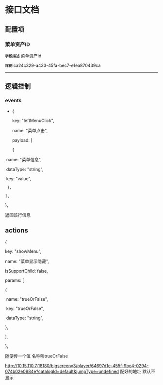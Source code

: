 <!-- 以下为接口文档样例，请根据实际组件配置项及逻辑控制输出接口文档，文档提供两份，md源文件与html，html对外供配置查阅使用 -->
# 接口文档
<!-- 给配置人员使用的配置项字段介绍及样例，没有请删除此项 -->
## 配置项
### 菜单资产ID
**`字段描述`**
菜单资产id

**`样例`**
ca24c329-a433-45fa-bec7-e1ea870439ca

---
<!-- 逻辑控制文档样例，没有请删除此项 -->
## 逻辑控制
### events
+  {
  
    key: "leftMenuClick",
  
    name: "菜单点击",
  
    payload: [
  
     {
  
  ​    name: "菜单信息",
  
  ​    dataType: "string",
  
  ​    key: "value",
  
     },
  
    ],
  
   },
  
  返回该行信息

## actions

 {

  key: "showMenu",

  name: "菜单显示隐藏",

  isSupportChild: false,

  params: [

   {

​    name: "trueOrFalse",

​    key: "trueOrFalse",

​    dataType: "string",

   },

  ],

 },



随便传一个值 名称叫trueOrFalse

http://10.15.110.7:18180/bigscreenv3/player/64697d1e-455f-9bc4-0294-074b02e0984e?catalogId=default&jumpType=undefined   配好的地址  默认不显示
